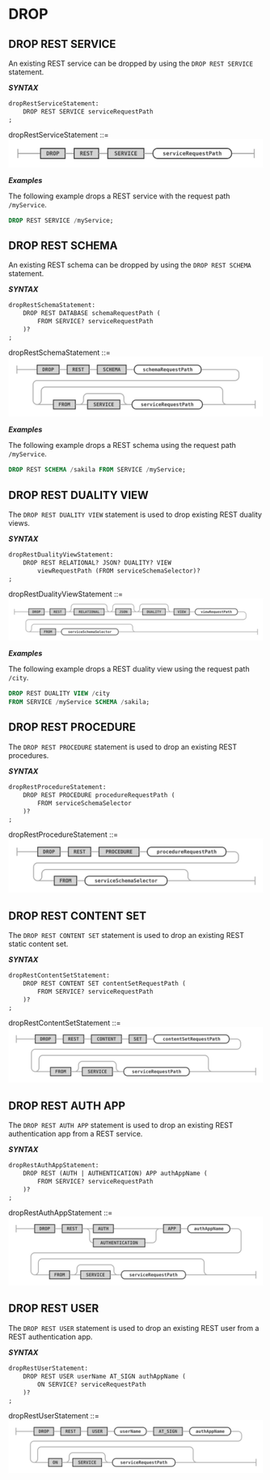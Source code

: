 <!-- Copyright (c) 2022, 2023, Oracle and/or its affiliates.

This program is free software; you can redistribute it and/or modify
it under the terms of the GNU General Public License, version 2.0,
as published by the Free Software Foundation.

This program is also distributed with certain software (including
but not limited to OpenSSL) that is licensed under separate terms, as
designated in a particular file or component or in included license
documentation.  The authors of MySQL hereby grant you an additional
permission to link the program and your derivative works with the
separately licensed software that they have included with MySQL.
This program is distributed in the hope that it will be useful,  but
WITHOUT ANY WARRANTY; without even the implied warranty of
MERCHANTABILITY or FITNESS FOR A PARTICULAR PURPOSE.  See
the GNU General Public License, version 2.0, for more details.

You should have received a copy of the GNU General Public License
along with this program; if not, write to the Free Software Foundation, Inc.,
51 Franklin St, Fifth Floor, Boston, MA 02110-1301 USA -->

# DROP

## DROP REST SERVICE

An existing REST service can be dropped by using the `DROP REST SERVICE` statement.

**_SYNTAX_**

```antlr
dropRestServiceStatement:
    DROP REST SERVICE serviceRequestPath
;
```

dropRestServiceStatement ::=
![dropRestServiceStatement](../../images/ddl/dropRestServiceStatement.svg "dropRestServiceStatement")

**_Examples_**

The following example drops a REST service with the request path `/myService`.

```sql
DROP REST SERVICE /myService;
```

## DROP REST SCHEMA

An existing REST schema can be dropped by using the `DROP REST SCHEMA` statement.

**_SYNTAX_**

```antlr
dropRestSchemaStatement:
    DROP REST DATABASE schemaRequestPath (
        FROM SERVICE? serviceRequestPath
    )?
;
```

dropRestSchemaStatement ::=
![dropRestSchemaStatement](../../images/ddl/dropRestSchemaStatement.svg "dropRestSchemaStatement")

**_Examples_**

The following example drops a REST schema using the request path `/myService`.

```sql
DROP REST SCHEMA /sakila FROM SERVICE /myService;
```

## DROP REST DUALITY VIEW

The `DROP REST DUALITY VIEW` statement is used to drop existing REST duality views.

**_SYNTAX_**

```antlr
dropRestDualityViewStatement:
    DROP REST RELATIONAL? JSON? DUALITY? VIEW
        viewRequestPath (FROM serviceSchemaSelector)?
;
```

dropRestDualityViewStatement ::=
![dropRestDualityViewStatement](../../images/ddl/dropRestDualityViewStatement.svg "dropRestDualityViewStatement")

**_Examples_**

The following example drops a REST duality view using the request path `/city`.

```sql
DROP REST DUALITY VIEW /city
FROM SERVICE /myService SCHEMA /sakila;
```

## DROP REST PROCEDURE

The `DROP REST PROCEDURE` statement is used to drop an existing REST procedures.

**_SYNTAX_**

```antlr
dropRestProcedureStatement:
    DROP REST PROCEDURE procedureRequestPath (
        FROM serviceSchemaSelector
    )?
;
```

dropRestProcedureStatement ::=
![dropRestProcedureStatement](../../images/ddl/dropRestProcedureStatement.svg "dropRestProcedureStatement")

## DROP REST CONTENT SET

The `DROP REST CONTENT SET` statement is used to drop an existing REST static content set.

**_SYNTAX_**

```antlr
dropRestContentSetStatement:
    DROP REST CONTENT SET contentSetRequestPath (
        FROM SERVICE? serviceRequestPath
    )?
;
```

dropRestContentSetStatement ::=
![dropRestContentSetStatement](../../images/ddl/dropRestContentSetStatement.svg "dropRestContentSetStatement")

## DROP REST AUTH APP

The `DROP REST AUTH APP` statement is used to drop an existing REST authentication app from a REST service.

**_SYNTAX_**

```antlr
dropRestAuthAppStatement:
    DROP REST (AUTH | AUTHENTICATION) APP authAppName (
        FROM SERVICE? serviceRequestPath
    )?
;
```

dropRestAuthAppStatement ::=
![dropRestAuthAppStatement](../../images/ddl/dropRestAuthAppStatement.svg "dropRestAuthAppStatement")

## DROP REST USER

The `DROP REST USER` statement is used to drop an existing REST user from a REST authentication app.

**_SYNTAX_**

```antlr
dropRestUserStatement:
    DROP REST USER userName AT_SIGN authAppName (
        ON SERVICE? serviceRequestPath
    )?
;
```

dropRestUserStatement ::=
![dropRestUserStatement](../../images/ddl/dropRestUserStatement.svg "dropRestUserStatement")
